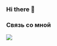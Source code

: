 ### Hi there 👋

### Связь со мной

[<img src="https://img.shields.io/badge/VK-161B22?style=for-the-badge&logo=vk&logoColor=ffffff"/>](https://vk.com/matvenoid)

<!--
**ivanov-matvey/ivanov-matvey** is a ✨ _special_ ✨ repository because its `README.md` (this file) appears on your GitHub profile.

Here are some ideas to get you started:

- 🔭 I’m currently working on ...
- 🌱 I’m currently learning ...
- 👯 I’m looking to collaborate on ...
- 🤔 I’m looking for help with ...
- 💬 Ask me about ...
- 📫 How to reach me: ...
- 😄 Pronouns: ...
- ⚡ Fun fact: ...
-->

